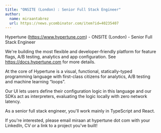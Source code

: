 ```yaml
---
title: "ONSITE (London) : Senior Full Stack Engineer"
author:
  name: miraantabrez
  url: https://news.ycombinator.com/item?id=40235407
---
```

Hypertune (<a href="https:&#x2F;&#x2F;www.hypertune.com" rel="nofollow">https:&#x2F;&#x2F;www.hypertune.com</a>) - ONSITE (London) - Senior Full Stack Engineer

We&#x27;re building the most flexible and developer-friendly platform for feature flags, A&#x2F;B testing, analytics and app configuration. See <a href="https:&#x2F;&#x2F;docs.hypertune.com" rel="nofollow">https:&#x2F;&#x2F;docs.hypertune.com</a> for more details.

At the core of Hypertune is a visual, functional, statically-typed programming language with first-class citizens for analytics, A&#x2F;B testing and machine learning “loops”.

Our UI lets users define their configuration logic in this language and our SDKs act as interpreters, evaluating the logic locally with zero network latency.

As a senior full stack engineer, you&#x27;ll work mainly in TypeScript and React.

If you&#x27;re interested, please email miraan at hypertune dot com with your LinkedIn, CV or a link to a project you&#x27;ve built!
